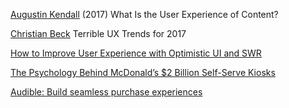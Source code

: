 
[Augustin Kendall](https://www.portent.com/blog/content-strategy/user-experience-content.htm)
(2017) What Is the User Experience of Content?

[Christian Beck](https://medium.com/ux-power-tools/terrible-ux-trends-for-2017-de6faebf099e)
Terrible UX Trends for 2017

[How to Improve User Experience with Optimistic UI and SWR](https://www.freecodecamp.org/news/improve-user-experience-with-optimistic-ui-swr/)

[The Psychology Behind McDonald’s $2 Billion Self-Serve Kiosks](https://growth.design/case-studies/mcdonalds-self-serve-ux)

[Audible: Build seamless purchase experiences](https://growth.design/case-studies/audible-purchase-ux)
